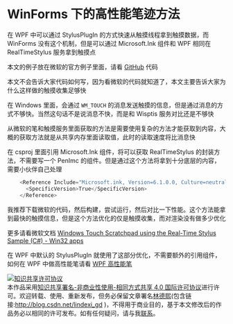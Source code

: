 # WinForms 下的高性能笔迹方法

在 WPF 中可以通过 StylusPlugIn 的方式快速从触摸线程拿到触摸数据，而 WinForms 没有这个机制，但是可以通过 Microsoft.Ink 组件和 WPF 相同在 RealTimeStylus 服务拿到触摸点

<!--more-->
<!-- CreateTime:4/20/2020 5:00:00 PM -->

<!-- csdn -->

本文的例子放在微软的官方例子里面，请看 [GitHub](https://github.com/microsoft/Windows-classic-samples/tree/8f31b1ff79d669b4ba9609f2640635b3b8a9e0a4/Samples/Win7Samples/Touch/MTScratchpadRTStylus/CS ) 代码

本文不会告诉大家代码如何写，因为看微软的代码就知道了，本文主要告诉大家为什么这样做的触摸收集足够快

在 Windows 里面，会通过 `WM_TOUCH` 的消息发送触摸的信息，但是通过消息的方式不够快。当然这句话不是说消息不快，而是和 Wisptis 服务对比还是不够快


从微软的笔和触摸服务里面获取的方法是需要使用复杂的方法才能获取到内容，大概的获取方法就是从共享内存里面读取值，此时的读取速度将比消息快

在 csproj 里面引用 Microsoft.Ink 组件，将可以获取 RealTimeStylus 的封装方法，不需要写一个 PenImc 的组件。但是通过这个方法将拿到十分底层的内容，需要小伙伴自己处理

```csharp
    <Reference Include="Microsoft.ink, Version=6.1.0.0, Culture=neutral, PublicKeyToken=31bf3856ad364e35">
      <SpecificVersion>True</SpecificVersion>
    </Reference>
```

我推荐下载微软的代码，然后构建，尝试运行，然后对比一下性能。这个方法能拿到最快的触摸信息，但是这个方法优化的仅是触摸收集，而对渲染没有做多少优化

更多请看微软文档 [Windows Touch Scratchpad using the Real-Time Stylus Sample (C#) - Win32 apps](https://docs.microsoft.com/en-us/windows/win32/wintouch/windows-touch-scratchpad-using-the-real-time-stylus-in-c--sample--mtscratchpadrtstyluscs- )

在 WPF 中默认的 StylusPlugIn 就使用了这部分优化，不需要额外的引用组件，如何在 WPF 中做高性能笔请看 [WPF 高性能笔](https://blog.lindexi.com/post/WPF-%E9%AB%98%E6%80%A7%E8%83%BD%E7%AC%94.html )

<a rel="license" href="http://creativecommons.org/licenses/by-nc-sa/4.0/"><img alt="知识共享许可协议" style="border-width:0" src="https://licensebuttons.net/l/by-nc-sa/4.0/88x31.png" /></a><br />本作品采用<a rel="license" href="http://creativecommons.org/licenses/by-nc-sa/4.0/">知识共享署名-非商业性使用-相同方式共享 4.0 国际许可协议</a>进行许可。欢迎转载、使用、重新发布，但务必保留文章署名[林德熙](http://blog.csdn.net/lindexi_gd)(包含链接:http://blog.csdn.net/lindexi_gd )，不得用于商业目的，基于本文修改后的作品务必以相同的许可发布。如有任何疑问，请与我[联系](mailto:lindexi_gd@163.com)。
